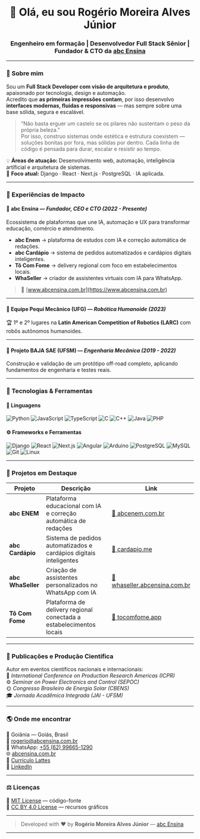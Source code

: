<h1 align="center">👋 Olá, eu sou <strong>Rogério Moreira Alves Júnior</strong></h1>
<h3 align="center">Engenheiro em formação | Desenvolvedor Full Stack Sênior | Fundador & CTO da <a href="https://www.abcensina.com.br" target="_blank">abc Ensina</a></h3>

---

### 💼 Sobre mim  

Sou um **Full Stack Developer com visão de arquitetura e produto**, apaixonado por tecnologia, design e automação.  
Acredito que **as primeiras impressões contam**, por isso desenvolvo **interfaces modernas, fluidas e responsivas** — mas sempre sobre uma base sólida, segura e escalável.  

> “Não basta erguer um castelo se os pilares não sustentam o peso da própria beleza.”  
> Por isso, construo sistemas onde estética e estrutura coexistem — soluções bonitas por fora, mas sólidas por dentro. Cada linha de código é pensada para durar, escalar e resistir ao tempo.

💡 **Áreas de atuação:** Desenvolvimento web, automação, inteligência artificial e arquitetura de sistemas.  
💬 **Foco atual:** Django · React · Next.js · PostgreSQL · IA aplicada.

---

### 🚀 Experiências de Impacto  

#### 🧩 **abc Ensina** — *Fundador, CEO e CTO (2022 - Presente)*  
Ecossistema de plataformas que une IA, automação e UX para transformar educação, comércio e atendimento.  
- **abc Enem** → plataforma de estudos com IA e correção automática de redações.  
- **abc Cardápio** → sistema de pedidos automatizados e cardápios digitais inteligentes.  
- **Tô Com Fome** → delivery regional com foco em estabelecimentos locais.  
- **WhaSeller** → criador de assistentes virtuais com IA para WhatsApp.  
> 🔗 [www.abcensina.com.br](https://www.abcensina.com.br)

---

#### 🤖 **Equipe Pequi Mecânico (UFG)** — *Robótica Humanoide (2023)*  
🏆 1º e 2º lugares na **Latin American Competition of Robotics (LARC)** com robôs autônomos humanoides.

---

#### 🚙 **Projeto BAJA SAE (UFSM)** — *Engenharia Mecânica (2019 - 2022)*  
Construção e validação de um protótipo off-road completo, aplicando fundamentos de engenharia e testes reais.

---

### 🧠 Tecnologias & Ferramentas  

#### 🧩 Linguagens  
![Python](https://img.shields.io/badge/Python-3776AB?style=for-the-badge&logo=python&logoColor=white)
![JavaScript](https://img.shields.io/badge/JavaScript-F7DF1E?style=for-the-badge&logo=javascript&logoColor=black)
![TypeScript](https://img.shields.io/badge/TypeScript-3178C6?style=for-the-badge&logo=typescript&logoColor=white)
![C](https://img.shields.io/badge/C-00599C?style=for-the-badge&logo=c&logoColor=white)
![C++](https://img.shields.io/badge/C++-00599C?style=for-the-badge&logo=cplusplus&logoColor=white)
![Java](https://img.shields.io/badge/Java-ED8B00?style=for-the-badge&logo=java&logoColor=white)
![PHP](https://img.shields.io/badge/PHP-777BB4?style=for-the-badge&logo=php&logoColor=white)

#### ⚙️ Frameworks e Ferramentas  
![Django](https://img.shields.io/badge/Django-092E20?style=for-the-badge&logo=django&logoColor=white)
![React](https://img.shields.io/badge/React-20232A?style=for-the-badge&logo=react&logoColor=61DAFB)
![Next.js](https://img.shields.io/badge/Next.js-000000?style=for-the-badge&logo=nextdotjs&logoColor=white)
![Angular](https://img.shields.io/badge/Angular-DD0031?style=for-the-badge&logo=angular&logoColor=white)
![Arduino](https://img.shields.io/badge/Arduino-00979D?style=for-the-badge&logo=arduino&logoColor=white)
![PostgreSQL](https://img.shields.io/badge/PostgreSQL-316192?style=for-the-badge&logo=postgresql&logoColor=white)
![MySQL](https://img.shields.io/badge/MySQL-005C84?style=for-the-badge&logo=mysql&logoColor=white)
![Git](https://img.shields.io/badge/Git-F05032?style=for-the-badge&logo=git&logoColor=white)
![Linux](https://img.shields.io/badge/Linux-FCC624?style=for-the-badge&logo=linux&logoColor=black)

---

### 🧩 Projetos em Destaque  

| Projeto | Descrição | Link |
|----------|------------|------|
| **abc ENEM** | Plataforma educacional com IA e correção automática de redações | [🔗 abcenem.com.br](https://www.abcenem.com.br) |
| **abc Cardápio** | Sistema de pedidos automatizados e cardápios digitais inteligentes | [🔗 cardapio.me](https://cardapio.me) |
| **abc WhaSeller** | Criação de assistentes personalizados no WhatsApp com IA | [🔗 whaseller.abcensina.com.br](https://whaseller.abcensina.com.br) |
| **Tô Com Fome** | Plataforma de delivery regional conectada a estabelecimentos locais | [🔗 tocomfome.app](https://tocomfome.app) |

---

### 🧪 Publicações e Produção Científica  

Autor em eventos científicos nacionais e internacionais:  
📘 *International Conference on Production Research Americas (ICPR)*  
⚙️ *Seminar on Power Electronics and Control (SEPOC)*  
🌞 *Congresso Brasileiro de Energia Solar (CBENS)*  
🎓 *Jornada Acadêmica Integrada (JAI - UFSM)*  

---

### 🌎 Onde me encontrar  

📍 Goiânia — Goiás, Brasil  
📧 [rogerio@abcensina.com.br](mailto:rogerio@abcensina.com.br)  
💬 WhatsApp: [+55 (62) 99665-1290](https://wa.me/5562996651290)  
🌐 [abcensina.com.br](https://www.abcensina.com.br)  
📄 [Currículo Lattes](http://lattes.cnpq.br/9584593678476487)  
💼 [LinkedIn](https://www.linkedin.com/in/rogerio-moreira-alves-junior/)

---

### ⚖️ Licenças  

📜 [MIT License](./LICENSE) — código-fonte  
📄 [CC BY 4.0 License](./ASSETS-LICENSE) — recursos gráficos  

---

> Developed with ❤️ by **Rogério Moreira Alves Júnior** — [abc Ensina](https://www.abcensina.com.br)

---
